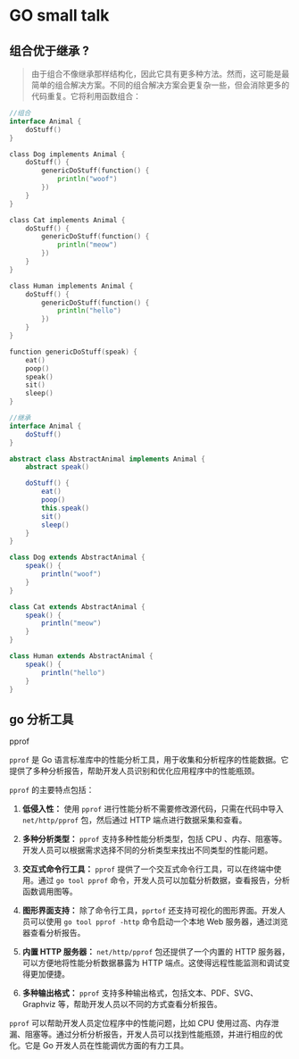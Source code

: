 

# GO  small talk

## 组合优于继承 ?

> 由于组合不像继承那样结构化，因此它具有更多种方法。然而，这可能是最简单的组合解决方案。不同的组合解决方案会更复杂一些，但会消除更多的代码重复。它将利用函数组合：

```go
//组合
interface Animal {
    doStuff()
}

class Dog implements Animal {
    doStuff() {
        genericDoStuff(function() {
            println("woof")
        })
    }
}

class Cat implements Animal {
    doStuff() {
        genericDoStuff(function() {
            println("meow")
        })
    }
}

class Human implements Animal {
    doStuff() {
        genericDoStuff(function() {
            println("hello")
        })
    }
}

function genericDoStuff(speak) {
    eat()
    poop()
    speak()
    sit()
    sleep()
}
```



```java
//继承
interface Animal {
    doStuff()
}

abstract class AbstractAnimal implements Animal {
    abstract speak()

    doStuff() {
        eat()
        poop()
        this.speak()
        sit()
        sleep()
    }
}

class Dog extends AbstractAnimal {
    speak() {
        println("woof")
    }
}

class Cat extends AbstractAnimal {
    speak() {
        println("meow")
    }
}

class Human extends AbstractAnimal {
    speak() {
        println("hello")
    }
}
```

## go  分析工具

pprof

`pprof` 是 Go 语言标准库中的性能分析工具，用于收集和分析程序的性能数据。它提供了多种分析报告，帮助开发人员识别和优化应用程序中的性能瓶颈。

`pprof` 的主要特点包括：

1. **低侵入性：** 使用 `pprof` 进行性能分析不需要修改源代码，只需在代码中导入 `net/http/pprof` 包，然后通过 HTTP 端点进行数据采集和查看。

2. **多种分析类型：** `pprof` 支持多种性能分析类型，包括 CPU 、内存、阻塞等。开发人员可以根据需求选择不同的分析类型来找出不同类型的性能问题。

3. **交互式命令行工具：** `pprof` 提供了一个交互式命令行工具，可以在终端中使用。通过 `go tool pprof` 命令，开发人员可以加载分析数据，查看报告，分析函数调用图等。

4. **图形界面支持：** 除了命令行工具，`pprtof` 还支持可视化的图形界面。开发人员可以使用 `go tool pprof -http` 命令启动一个本地 Web 服务器，通过浏览器查看分析报告。

5. **内置 HTTP 服务器：** `net/http/pprof` 包还提供了一个内置的 HTTP 服务器，可以方便地将性能分析数据暴露为 HTTP 端点。这使得远程性能监测和调试变得更加便捷。

6. **多种输出格式：** `pprof` 支持多种输出格式，包括文本、PDF、SVG、Graphviz 等，帮助开发人员以不同的方式查看分析报告。

`pprof` 可以帮助开发人员定位程序中的性能问题，比如 CPU 使用过高、内存泄漏、阻塞等。通过分析分析报告，开发人员可以找到性能瓶颈，并进行相应的优化。它是 Go 开发人员在性能调优方面的有力工具。
